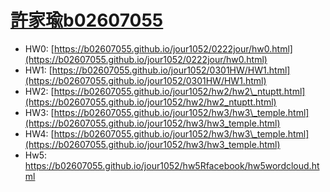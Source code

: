# [許家瑜](https://ceiba.ntu.edu.tw/course_admin/user/?op=stu_person&stu=b02702043&sort=)[b02607055](mailto:b02607055@ntu.edu.tw)

* HW0: [https://b02607055.github.io/jour1052/0222jour/hw0.html](https://b02607055.github.io/jour1052/0222jour/hw0.html)
* HW1: [https://b02607055.github.io/jour1052/0301HW/HW1.html](https://b02607055.github.io/jour1052/0301HW/HW1.html)
* HW2: [https://b02607055.github.io/jour1052/hw2/hw2\_ntuptt.html](https://b02607055.github.io/jour1052/hw2/hw2_ntuptt.html)
* HW3: [https://b02607055.github.io/jour1052/hw3/hw3\_temple.html](https://b02607055.github.io/jour1052/hw3/hw3_temple.html)
* HW4: [https://b02607055.github.io/jour1052/hw3/hw3\_temple.html](https://b02607055.github.io/jour1052/hw3/hw3_temple.html)
* Hw5: https://b02607055.github.io/jour1052/hw5Rfacebook/hw5wordcloud.html



